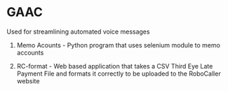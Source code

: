 # GAAC
Used for streamlining automated voice messages

1) Memo Acounts - Python program that uses selenium module to memo accounts

2) RC-format - Web based application that takes a CSV Third Eye Late Payment File and formats it correctly to be uploaded to the RoboCaller website
